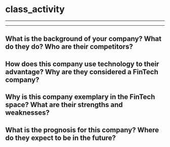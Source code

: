 # class_activity
---
---
What is the background of your company? What do they do? Who are their competitors?
---
How does this company use technology to their advantage? Why are they considered a FinTech company?
---
Why is this company exemplary in the FinTech space? What are their strengths and weaknesses?
---
What is the prognosis for this company? Where do they expect to be in the future?
---